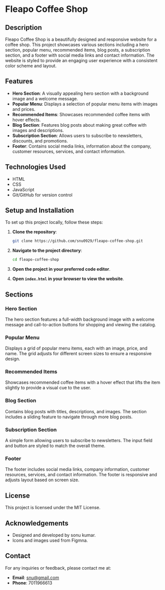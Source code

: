 # Fleapo Coffee Shop

## Description
Fleapo Coffee Shop is a beautifully designed and responsive website for a coffee shop. This project showcases various sections including a hero section, popular menu, recommended items, blog posts, a subscription section, and a footer with social media links and contact information. The website is styled to provide an engaging user experience with a consistent color scheme and layout.

## Features
- **Hero Section**: A visually appealing hero section with a background image and a welcome message.
- **Popular Menu**: Displays a selection of popular menu items with images and prices.
- **Recommended Items**: Showcases recommended coffee items with hover effects.
- **Blog Section**: Features blog posts about making great coffee with images and descriptions.
- **Subscription Section**: Allows users to subscribe to newsletters, discounts, and promotions.
- **Footer**: Contains social media links, information about the company, customer resources, services, and contact information.

## Technologies Used
- HTML
- CSS
- JavaScript
- Git/GitHub for version control

## Setup and Installation
To set up this project locally, follow these steps:

1. **Clone the repository**:
    ```sh
    git clone https://github.com/snu0929/fleapo-coffee-shop.git
    ```

2. **Navigate to the project directory**:
    ```sh
    cd fleapo-coffee-shop
    ```

3. **Open the project in your preferred code editor**.

4. **Open `index.html` in your browser to view the website**.

## Sections

### Hero Section
The hero section features a full-width background image with a welcome message and call-to-action buttons for shopping and viewing the catalog.

### Popular Menu
Displays a grid of popular menu items, each with an image, price, and name. The grid adjusts for different screen sizes to ensure a responsive design.

### Recommended Items
Showcases recommended coffee items with a hover effect that lifts the item slightly to provide a visual cue to the user.

### Blog Section
Contains blog posts with titles, descriptions, and images. The section includes a sliding feature to navigate through more blog posts.

### Subscription Section
A simple form allowing users to subscribe to newsletters. The input field and button are styled to match the overall theme.

### Footer
The footer includes social media links, company information, customer resources, services, and contact information. The footer is responsive and adjusts layout based on screen size.

## License
This project is licensed under the MIT License.

## Acknowledgements
- Designed and developed by sonu kumar.
- Icons and images used from Figmna.

## Contact
For any inquiries or feedback, please contact me at:
- **Email**: snu@gmail.com
- **Phone**: 7011966613
